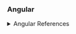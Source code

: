 ### Angular

<details>
<summary>Angular References</summary>

* [`Angular CLI Simple (Tour of Heroes)`](/angular-heroes/tree/master/src)
</details>